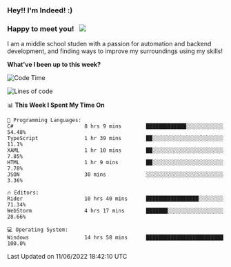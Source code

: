 ### Hey!! I'm Indeed! :) 

### Happy to meet you! &nbsp; ![](https://visitor-badge.glitch.me/badge?page_id=Indeedornot.Indeedornot)

I am a middle school studen with a passion for automation and backend development, and finding ways to improve my surroundings using my skills!

**What've I been up to this week?** 

<!--START_SECTION:waka-->
![Code Time](http://img.shields.io/badge/Code%20Time-0%20secs-blue)

![Lines of code](https://img.shields.io/badge/From%20Hello%20World%20I%27ve%20Written-776%20Thousand%20lines%20of%20code-blue)

📊 **This Week I Spent My Time On** 

```text
💬 Programming Languages: 
C#                       8 hrs 9 mins        █████████████░░░░░░░░░░░░   54.48% 
TypeScript               1 hr 39 mins        ██░░░░░░░░░░░░░░░░░░░░░░░   11.1% 
XAML                     1 hr 10 mins        ██░░░░░░░░░░░░░░░░░░░░░░░   7.85% 
HTML                     1 hr 9 mins         ██░░░░░░░░░░░░░░░░░░░░░░░   7.78% 
JSON                     30 mins             ░░░░░░░░░░░░░░░░░░░░░░░░░   3.36%

🔥 Editors: 
Rider                    10 hrs 40 mins      █████████████████░░░░░░░░   71.34% 
WebStorm                 4 hrs 17 mins       ███████░░░░░░░░░░░░░░░░░░   28.66%

💻 Operating System: 
Windows                  14 hrs 58 mins      █████████████████████████   100.0%

```


 Last Updated on 11/06/2022 18:42:10 UTC
<!--END_SECTION:waka-->

